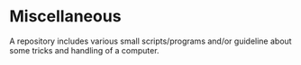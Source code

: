 # Miscellaneous

A repository includes various small scripts/programs and/or guideline about some tricks and handling of a computer. 
